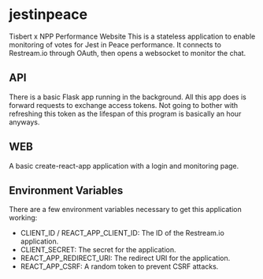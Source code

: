 # jestinpeace
Tisbert x NPP Performance Website
This is a stateless application to enable monitoring of votes for Jest in Peace performance.
It connects to Restream.io through OAuth, then opens a websocket to monitor the chat.

## API
There is a basic Flask app running in the background. All this app does is forward requests to exchange access tokens. Not going to bother with refreshing this token as the lifespan of this program is basically an hour anyways.

## WEB
A basic create-react-app application with a login and monitoring page.

## Environment Variables
There are a few environment variables necessary to get this application working:
- CLIENT_ID / REACT_APP_CLIENT_ID: The ID of the Restream.io application.
- CLIENT_SECRET: The secret for the application.
- REACT_APP_REDIRECT_URI: The redirect URI for the application.
- REACT_APP_CSRF: A random token to prevent CSRF attacks.
